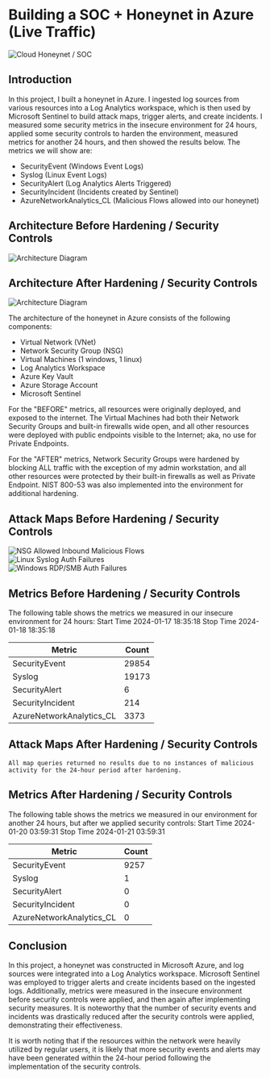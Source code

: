 # Building a SOC + Honeynet in Azure (Live Traffic)
![Cloud Honeynet / SOC](https://i.imgur.com/ijIGA66.png)

## Introduction

In this project, I built a honeynet in Azure. I ingested log sources from various resources into a Log Analytics workspace, which is then used by Microsoft Sentinel to build attack maps, trigger alerts, and create incidents. I measured some security metrics in the insecure environment for 24 hours, applied some security controls to harden the environment, measured metrics for another 24 hours, and then showed the results below. The metrics we will show are:

- SecurityEvent (Windows Event Logs)
- Syslog (Linux Event Logs)
- SecurityAlert (Log Analytics Alerts Triggered)
- SecurityIncident (Incidents created by Sentinel)
- AzureNetworkAnalytics_CL (Malicious Flows allowed into our honeynet)

## Architecture Before Hardening / Security Controls
![Architecture Diagram](https://i.imgur.com/aBDwnKb.jpg)

## Architecture After Hardening / Security Controls
![Architecture Diagram](https://i.imgur.com/YQNa9Pp.jpg)

The architecture of the honeynet in Azure consists of the following components:

- Virtual Network (VNet)
- Network Security Group (NSG)
- Virtual Machines (1 windows, 1 linux)
- Log Analytics Workspace
- Azure Key Vault
- Azure Storage Account
- Microsoft Sentinel

For the "BEFORE" metrics, all resources were originally deployed, and exposed to the internet. The Virtual Machines had both their Network Security Groups and built-in firewalls wide open, and all other resources were deployed with public endpoints visible to the Internet; aka, no use for Private Endpoints.

For the "AFTER" metrics, Network Security Groups were hardened by blocking ALL traffic with the exception of my admin workstation, and all other resources were protected by their built-in firewalls as well as Private Endpoint. NIST 800-53 was also implemented into the environment for additional hardening. 

## Attack Maps Before Hardening / Security Controls
![NSG Allowed Inbound Malicious Flows](https://i.imgur.com/50beoc2.png)<br>
![Linux Syslog Auth Failures](https://i.imgur.com/dnZTqaY.png)<br>
![Windows RDP/SMB Auth Failures](https://i.imgur.com/Siim9FX.png)<br>

## Metrics Before Hardening / Security Controls

The following table shows the metrics we measured in our insecure environment for 24 hours:
Start Time 2024-01-17 18:35:18
Stop Time 2024-01-18 18:35:18

| Metric                   | Count
| ------------------------ | -----
| SecurityEvent            | 29854
| Syslog                   | 19173
| SecurityAlert            | 6
| SecurityIncident         | 214
| AzureNetworkAnalytics_CL | 3373

## Attack Maps After Hardening / Security Controls

```All map queries returned no results due to no instances of malicious activity for the 24-hour period after hardening.```

## Metrics After Hardening / Security Controls

The following table shows the metrics we measured in our environment for another 24 hours, but after we applied security controls:
Start Time 2024-01-20 03:59:31
Stop Time	2024-01-21 03:59:31

| Metric                   | Count
| ------------------------ | -----
| SecurityEvent            | 9257
| Syslog                   | 1
| SecurityAlert            | 0
| SecurityIncident         | 0
| AzureNetworkAnalytics_CL | 0

## Conclusion

In this project, a honeynet was constructed in Microsoft Azure, and log sources were integrated into a Log Analytics workspace. Microsoft Sentinel was employed to trigger alerts and create incidents based on the ingested logs. Additionally, metrics were measured in the insecure environment before security controls were applied, and then again after implementing security measures. It is noteworthy that the number of security events and incidents was drastically reduced after the security controls were applied, demonstrating their effectiveness.

It is worth noting that if the resources within the network were heavily utilized by regular users, it is likely that more security events and alerts may have been generated within the 24-hour period following the implementation of the security controls.
